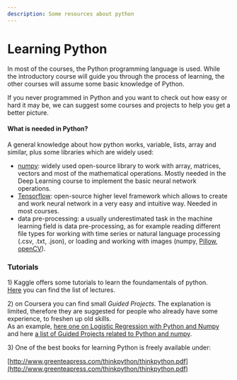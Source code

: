 ```yaml
---
description: Some resources about python
---
```


# Learning Python

In most of the courses, the Python programming language is used. While the introductory course will guide you through the process of learning, the other courses will assume some basic knowledge of Python.

If you never programmed in Python and you want to check out how easy or hard it may be, we can suggest some courses and projects to help you get a better picture.

#### What is needed in Python?

A general knowledge about how python works, variable, lists, array and similar, plus some libraries which are widely used:

* [numpy](https://numpy.org): widely used open-source library to work with array, matrices, vectors and most of the mathematical operations. Mostly needed in the Deep Learning course to implement the basic neural network operations.
* [Tensorflow](https://www.tensorflow.org): open-source higher level framework which allows to create and work neural network in a very easy and intuitive way. Needed in most courses.
* data pre-processing: a usually underestimated task in the machine learning field is data pre-processing, as for example reading different file types for working with time series or natural language processing (.csv, .txt, .json), or loading and working with images (numpy, [Pillow](https://python-pillow.org), [openCV](https://docs.opencv.org/master/d6/d00/tutorial\_py\_root.html)).

### Tutorials

1\) Kaggle offers some tutorials to learn the foundamentals of python. \
[Here](https://www.kaggle.com/learn/python) you can find the list of lectures.&#x20;

2\) on Coursera you can find small _Guided Projects._ The explanation is limited, therefore they are suggested for people who already have some experience, to freshen up old skills.\
As an example, [here one on Logistic Regression with Python and Numpy](https://www.coursera.org/learn/deep-learning-fundamentals-logistic-regression/home/welcome) and here [a list of Guided Projects related to Python and numpy](https://www.coursera.org/programs/opencampus-sh-on-coursera-rrj5m/browse?query=python%20numpy\&index=prod\_enterprise\_products\&entityTypeDescription=Rhyme%20Projects).

3\) One of the best books for learning Python is freely available under:

[http://www.greenteapress.com/thinkpython/thinkpython.pdf](http://www.greenteapress.com/thinkpython/thinkpython.pdf)

